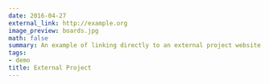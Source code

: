```yaml
---
date: 2016-04-27
external_link: http://example.org
image_preview: boards.jpg
math: false
summary: An example of linking directly to an external project website using `external_link`.
tags:
- demo
title: External Project
---
```


